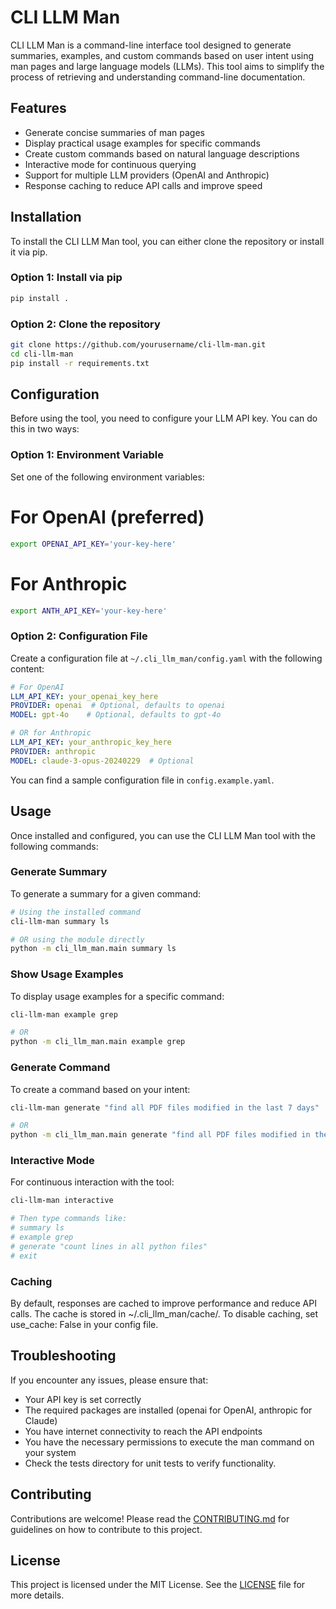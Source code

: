 # CLI LLM Man

CLI LLM Man is a command-line interface tool designed to generate summaries, examples, and custom commands based on user intent using man pages and large language models (LLMs). This tool aims to simplify the process of retrieving and understanding command-line documentation.

## Features

- Generate concise summaries of man pages
- Display practical usage examples for specific commands
- Create custom commands based on natural language descriptions
- Interactive mode for continuous querying
- Support for multiple LLM providers (OpenAI and Anthropic)
- Response caching to reduce API calls and improve speed

## Installation

To install the CLI LLM Man tool, you can either clone the repository or install it via pip.

### Option 1: Install via pip

```bash
pip install .
```

### Option 2: Clone the repository

```bash
git clone https://github.com/yourusername/cli-llm-man.git
cd cli-llm-man
pip install -r requirements.txt
```

## Configuration

Before using the tool, you need to configure your LLM API key. You can do this in two ways:

### Option 1: Environment Variable

Set one of the following environment variables:

# For OpenAI (preferred)
```bash
export OPENAI_API_KEY='your-key-here'
```
# For Anthropic
```bash
export ANTH_API_KEY='your-key-here'
```

### Option 2: Configuration File

Create a configuration file at `~/.cli_llm_man/config.yaml` with the following content:

```yaml
# For OpenAI
LLM_API_KEY: your_openai_key_here
PROVIDER: openai  # Optional, defaults to openai
MODEL: gpt-4o    # Optional, defaults to gpt-4o

# OR for Anthropic
LLM_API_KEY: your_anthropic_key_here
PROVIDER: anthropic
MODEL: claude-3-opus-20240229  # Optional
```

You can find a sample configuration file in `config.example.yaml`.

## Usage

Once installed and configured, you can use the CLI LLM Man tool with the following commands:

### Generate Summary

To generate a summary for a given command:

```bash
# Using the installed command
cli-llm-man summary ls

# OR using the module directly
python -m cli_llm_man.main summary ls
```

### Show Usage Examples

To display usage examples for a specific command:

```bash
cli-llm-man example grep

# OR
python -m cli_llm_man.main example grep
```

### Generate Command

To create a command based on your intent:

```bash
cli-llm-man generate "find all PDF files modified in the last 7 days"

# OR
python -m cli_llm_man.main generate "find all PDF files modified in the last 7 days"
```

### Interactive Mode
For continuous interaction with the tool:

```bash
cli-llm-man interactive

# Then type commands like:
# summary ls
# example grep
# generate "count lines in all python files"
# exit
```
### Caching

By default, responses are cached to improve performance and reduce API calls. The cache is stored in ~/.cli_llm_man/cache/. To disable caching, set use_cache: False in your config file.

## Troubleshooting

If you encounter any issues, please ensure that:

- Your API key is set correctly
- The required packages are installed (openai for OpenAI, anthropic for Claude)
- You have internet connectivity to reach the API endpoints
- You have the necessary permissions to execute the man command on your system
- Check the tests directory for unit tests to verify functionality.

## Contributing

Contributions are welcome! Please read the [CONTRIBUTING.md](CONTRIBUTING.md) for guidelines on how to contribute to this project.

## License

This project is licensed under the MIT License. See the [LICENSE](LICENSE) file for more details.